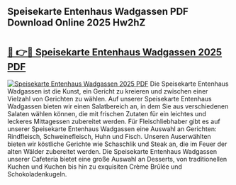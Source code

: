 ## Speisekarte Entenhaus Wadgassen PDF Download Online 2025 Hw2hZ

# <h2><a href="http://gc5e14.nevu.top/?p=Speisekarte+Entenhaus+Wadgassen">🔗 👉🔴 Speisekarte Entenhaus Wadgassen 2025 PDF</a></h2>

[![Speisekarte Entenhaus Wadgassen 2025 PDF](https://i.imgur.com/dBaPXMq.png)](http://gc5e14.nevu.top/?p=Speisekarte+Entenhaus+Wadgassen)
Die Speisekarte Entenhaus Wadgassen ist die Kunst, ein Gericht zu kreieren und zwischen einer Vielzahl von Gerichten zu wählen. Auf unserer Speisekarte Entenhaus Wadgassen bieten wir einen Salatbereich an, in dem Sie aus verschiedenen Salaten wählen können, die mit frischen Zutaten für ein leichtes und leckeres Mittagessen zubereitet werden. Für Fleischliebhaber gibt es auf unserer Speisekarte Entenhaus Wadgassen eine Auswahl an Gerichten: Rindfleisch, Schweinefleisch, Huhn und Fisch. Unseren Auserwählten bieten wir köstliche Gerichte wie Schaschlik und Steak an, die im Feuer der alten Wälder zubereitet werden. Die Speisekarte Entenhaus Wadgassen unserer Cafeteria bietet eine große Auswahl an Desserts, von traditionellen Kuchen und Kuchen bis hin zu exquisiten Crème Brûlée und Schokoladenkugeln.
